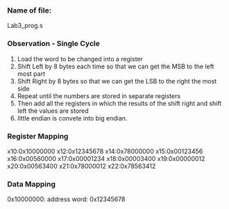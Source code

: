### Name of file:
Lab3_prog.s

### Observation - Single Cycle
1) Load the word to be changed into a register
2) Shift Left by 8 bytes each time so that we can get the MSB to the left most part
3) Shift Right by 8 bytes so that we can get the LSB to the right the most side
4) Repeat until the numbers are stored in separate registers
5) Then add all the registers in which the results of the shift right and shift left the values are stored 
6) little endian is convete into big endian.

### Register Mapping
x10:0x10000000
x12:0x12345678
x14:0x78000000
x15:0x00123456
x16:0x00560000
x17:0x00001234
x18:0x00003400
x19:0x00000012
x20:0x00563400
x21:0x78000012
x22:0x78563412

### Data Mapping
0x10000000: address
word: 0x12345678
